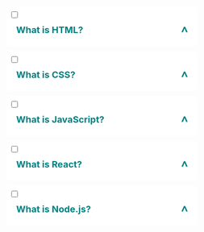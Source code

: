 <!DOCTYPE html>
<html lang="en">

<head>
  <meta charset="UTF-8" />
  <meta http-equiv="X-UA-Compatible" content="IE=edge" />
  <meta name="viewport" content="width=device-width, initial-scale=1.0" />
  <title>Accordion</title>
  <style>
    /* Resetting default styles */
    *,
    ::after,
    ::before {
      box-sizing: border-box;
      margin: 0;
      padding: 0;
    }

    body {
      display: grid;
      place-items: center;
      height: 100vh;
      background: lightsteelblue;
      font-family: sans-serif;
    }

    ul.accordion {
      /* margin: 100px auto; */
      max-width: 600px;
      /* use max-width instead of width */
    }

    ul.accordion li {
      list-style: none;
      margin-bottom: 10px;
      background: #fff;
      padding: 10px;
      border-radius: 8px;
    }

    ul.accordion li label {
      padding: 10px;
      display: flex;
      justify-content: space-between;
      align-items: center;
      font-size: 18px;
      font-weight: 500;
      color: teal;
      cursor: pointer;
      font-weight: bold;
    }

    ul.accordion li label span.greater {
      transform: rotate(-90deg);
      font-size: 22px;
      /* color: dodgerblue; */
    }

    input[type="checkbox"] {
      display: none;
    }

    .accordion .content {
      padding: 0 10px;
      line-height: 26px;
      max-height: 0;
      overflow: hidden;
      transition: max-height 0.5s;
      color: gray;
    }

    input[type="checkbox"]:checked~.content {
      max-height: 400px;
      transition: 0.5s ease-in-out;
    }

    /* Apply styles when the checkbox is checked 
     Added these below
    */

    input[type="checkbox"]:is(:checked)+label span.greater {
      transform: rotate(90deg);
      transition: transform 0.3s ease-in-out;
    }

    /* input[type="checkbox"]:is():checked ul.accordion li {
      box-shadow: 1px 1px 20px rgba(0, 0, 0, 0.5);
    } */
  </style>
</head>

<body>
  <ul class="accordion">
    <li>
      <input type="checkbox" id="first" />
      <label for="first">What is HTML? <span class="greater">&gt;</span></label>
      <div class="content">
        <p>
          The HyperText Markup Language or HTML is the standard markup language for documents designed to be displayed
          in a web browser. It can be assisted by technologies such as Cascading Style Sheets and scripting languages
          such as JavaScript.
        </p>
      </div>
    </li>
    <li>
      <input type="checkbox" id="second" />
      <label for="second">What is CSS? <span class="greater">&gt;</span></label>
      <div class="content">
        <p>
          Cascading Style Sheets is a style sheet language used for describing the presentation of a document written in
          a markup language such as HTML. CSS is a cornerstone technology of the World Wide Web, alongside HTML and
          JavaScript.
        </p>
      </div>
    </li>
    <li>
      <input type="checkbox" id="third" />
      <label for="third">What is JavaScript? <span class="greater">&gt;</span></label>
      <div class="content">
        <p>
          JavaScript, often abbreviated JS, is a programming language that is one of the core technologies of the World
          Wide Web, alongside HTML and CSS. Over 97% of websites use JavaScript on the client side for web page
          behavior, often third-party libraries.
        </p>
      </div>
    </li>
    <li>
      <input type="checkbox" id="fourth" />
      <label for="fourth">What is React? <span class="greater">&gt;</span></label>
      <div class="content">
        <p>
          React is a free and open-source front-end JavaScript library for building user interfaces based on UI
          components. It is maintained by Meta and a community of individual developers and companies.
        </p>
      </div>
    </li>
    <li>
      <input type="checkbox" id="fifth" />
      <label for="fifth">What is Node.js? <span class="greater">&gt;</span></label>
      <div class="content">
        <p>
          Node.js is an open-source, cross-platform, back-end JavaScript runtime environment that runs on the V8 engine
          and executes JavaScript code outside a web browser.
        </p>
      </div>
    </li>
  </ul>
</body>

</html>